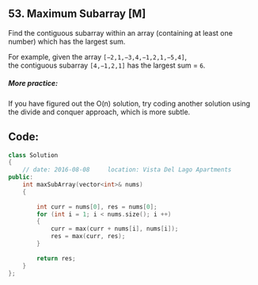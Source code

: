 ## 53. Maximum Subarray [M]
Find the contiguous subarray within an array (containing at least one number) which has the largest sum.

For example, given the array `[−2,1,−3,4,−1,2,1,−5,4]`,   
the contiguous subarray `[4,−1,2,1]` has the largest sum = `6`.

##### More practice:
If you have figured out the O(n) solution, try coding another solution using the divide and conquer approach, which is more subtle.

## Code:
```c++
class Solution 
{
    // date: 2016-08-08     location: Vista Del Lago Apartments
public:
    int maxSubArray(vector<int>& nums) 
    {
        
        int curr = nums[0], res = nums[0];
        for (int i = 1; i < nums.size(); i ++)
        {
            curr = max(curr + nums[i], nums[i]);
            res = max(curr, res);
        }
        
        return res;
    }
};
```

